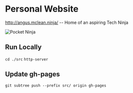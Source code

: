 # Personal Website

http://angus.mclean.ninja/ -- Home of an aspiring Tech Ninja

![Pocket Ninja](https://orig00.deviantart.net/f82d/f/2016/314/5/2/pocket_ninja_gif_by_dokidokitsuna-danz74k.gif)

## Run Locally
`cd ./src`
`http-server`


## Update gh-pages
`git subtree push --prefix src/ origin gh-pages`
